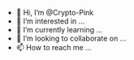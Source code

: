 - 👋 Hi, I’m @Crypto-Pink
- 👀 I’m interested in ...
- 🌱 I’m currently learning ...
- 💞️ I’m looking to collaborate on ...
- 📫 How to reach me ...

<!---
Crypto-Pink/Crypto-Pink is a ✨ special ✨ repository because its `README.md` (this file) appears on your GitHub profile.
You can click the Preview link to take a look at your changes.
--->
